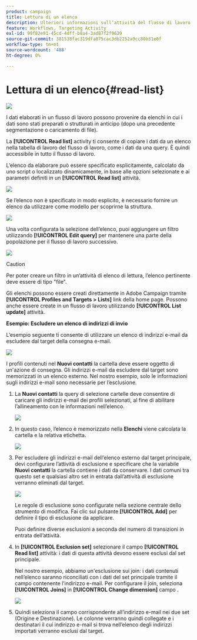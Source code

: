 ```yaml
---
product: campaign
title: Lettura di un elenco
description: Ulteriori informazioni sull’attività del flusso di lavoro Leggi elenco
feature: Workflows, Targeting Activity
exl-id: 99f82e91-45cd-4dff-b8a4-3ad87f2f9639
source-git-commit: 381538fac319dfa075cac3db2252a9cc80b31e0f
workflow-type: tm+mt
source-wordcount: '488'
ht-degree: 0%

---
```


# Lettura di un elenco{#read-list}

![](../../assets/v7-only.svg)

I dati elaborati in un flusso di lavoro possono provenire da elenchi in cui i dati sono stati preparati o strutturati in anticipo (dopo una precedente segmentazione o caricamento di file).

La **[!UICONTROL Read list]** activity ti consente di copiare i dati da un elenco nella tabella di lavoro del flusso di lavoro, come i dati da una query. È quindi accessibile in tutto il flusso di lavoro.

L’elenco da elaborare può essere specificato esplicitamente, calcolato da uno script o localizzato dinamicamente, in base alle opzioni selezionate e ai parametri definiti in un **[!UICONTROL Read list]** attività.

![](assets/list_edit_select_option_01.png)

Se l’elenco non è specificato in modo esplicito, è necessario fornire un elenco da utilizzare come modello per scoprirne la struttura.

![](assets/s_advuser_list_template_select.png)

Una volta configurata la selezione dell’elenco, puoi aggiungere un filtro utilizzando **[!UICONTROL Edit query]** per mantenere una parte della popolazione per il flusso di lavoro successivo.

![](assets/wf_readlist_1.png)

>[!CAUTION]
>
>Per poter creare un filtro in un’attività di elenco di lettura, l’elenco pertinente deve essere di tipo &quot;file&quot;.

Gli elenchi possono essere creati direttamente in Adobe Campaign tramite **[!UICONTROL Profiles and Targets > Lists]** link della home page. Possono anche essere create in un flusso di lavoro utilizzando **[!UICONTROL List update]** attività.

**Esempio: Escludere un elenco di indirizzi di invio**

L’esempio seguente ti consente di utilizzare un elenco di indirizzi e-mail da escludere dal target della consegna e-mail.

![](assets/s_advuser_list_read_sample_1.png)

I profili contenuti nel **Nuovi contatti** la cartella deve essere oggetto di un&#39;azione di consegna. Gli indirizzi e-mail da escludere dal target sono memorizzati in un elenco esterno. Nel nostro esempio, solo le informazioni sugli indirizzi e-mail sono necessarie per l’esclusione.

1. La **Nuovi contatti** la query di selezione cartelle deve consentire di caricare gli indirizzi e-mail dei profili selezionati, al fine di abilitare l’allineamento con le informazioni nell’elenco.

   ![](assets/s_advuser_list_read_sample_0.png)

1. In questo caso, l’elenco è memorizzato nella **Elenchi** viene calcolata la cartella e la relativa etichetta.

   ![](assets/s_advuser_list_read_sample_2.png)

1. Per escludere gli indirizzi e-mail dell’elenco esterno dal target principale, devi configurare l’attività di esclusione e specificare che la variabile **Nuovi contatti** la cartella contiene i dati da conservare. I dati comuni tra questo set e qualsiasi altro set in entrata dall’attività di esclusione verranno eliminati dal target.

   ![](assets/s_advuser_list_read_sample_3.png)

   Le regole di esclusione sono configurate nella sezione centrale dello strumento di modifica. Fai clic sul pulsante **[!UICONTROL Add]** per definire il tipo di esclusione da applicare.

   Puoi definire diverse esclusioni a seconda del numero di transizioni in entrata dell’attività.

1. In **[!UICONTROL Exclusion set]** selezionare il campo **[!UICONTROL Read list]** attività: i dati di questa attività devono essere esclusi dal set principale.

   Nel nostro esempio, abbiamo un&#39;esclusione sui join: i dati contenuti nell’elenco saranno riconciliati con i dati del set principale tramite il campo contenente l’indirizzo e-mail. Per configurare il join, seleziona **[!UICONTROL Joins]** in **[!UICONTROL Change dimension]** campo .

   ![](assets/s_advuser_list_read_sample_4.png)

1. Quindi seleziona il campo corrispondente all’indirizzo e-mail nei due set (Origine e Destinazione). Le colonne verranno quindi collegate e i destinatari il cui indirizzo e-mail si trova nell’elenco degli indirizzi importati verranno esclusi dal target.
